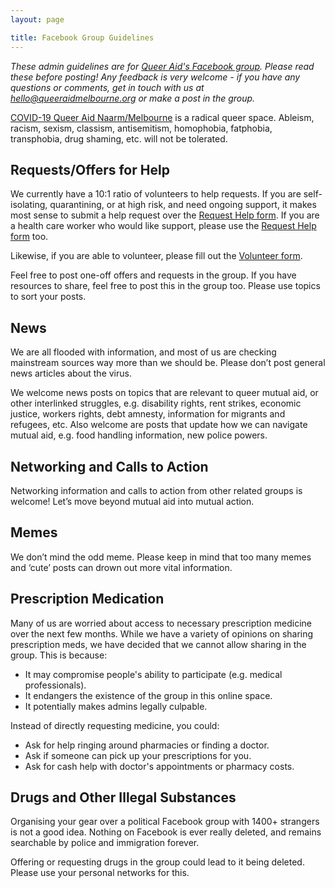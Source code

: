 ```yaml
---
layout: page

title: Facebook Group Guidelines
---
```


_These admin guidelines are for [Queer Aid's Facebook
group](https://www.facebook.com/groups/162278224778441). Please read these
before posting! Any feedback is very welcome - if you have any questions or
comments, get in touch with us at
[hello@queeraidmelbourne.org](mailto:hello@queeraidmelbourne.org) or make a
post in the group._

[COVID-19 Queer Aid Naarm/Melbourne](https://www.facebook.com/groups/162278224778441)
is a radical queer space. Ableism, racism, sexism, classism, antisemitism,
homophobia, fatphobia, transphobia, drug shaming, etc. will not be tolerated.

## Requests/Offers for Help

We currently have a 10:1 ratio of volunteers to help requests. If you are
self-isolating, quarantining, or at high risk, and need ongoing support, it
makes most sense to submit a help request over the [Request
Help form](https://forms.gle/DeHZU6cvaAhGK7UWA). If you are a health care
worker who would like support, please use the [Request
Help form](https://forms.gle/DeHZU6cvaAhGK7UWA) too.

Likewise, if you are able to volunteer, please fill out the [Volunteer
form](https://forms.gle/UNs8tHYXfqmi2gWL6).

Feel free to post one-off offers and requests in the group. If you have
resources to share, feel free to post this in the group too. Please use topics
to sort your posts.

## News

We are all flooded with information, and most of us are checking mainstream
sources way more than we should be. Please don’t post general news articles
about the virus.

We welcome news posts on topics that are relevant to queer mutual aid, or other
interlinked struggles, e.g. disability rights, rent strikes, economic justice,
workers rights, debt amnesty, information for migrants and refugees, etc. Also
welcome are posts that update how we can navigate mutual aid, e.g. food
handling information, new police powers.

## Networking and Calls to Action

Networking information and calls to action from other related groups is
welcome! Let’s move beyond mutual aid into mutual action.

## Memes

We don’t mind the odd meme. Please keep in mind that too many memes and ‘cute’
posts can drown out more vital information.

## Prescription Medication

Many of us are worried about access to necessary prescription medicine over the
next few months. While we have a variety of opinions on sharing prescription
meds, we have decided that we cannot allow sharing in the group. This is
because:

 - It may compromise people's ability to participate (e.g. medical professionals).
 - It endangers the existence of the group in this online space.
 - It potentially makes admins legally culpable.

Instead of directly requesting medicine, you could:

 - Ask for help ringing around pharmacies or finding a doctor.
 - Ask if someone can pick up your prescriptions for you.
 - Ask for cash help with doctor's appointments or pharmacy costs.

## Drugs and Other Illegal Substances

Organising your gear over a political Facebook group with 1400+ strangers is
not a good idea. Nothing on Facebook is ever really deleted, and remains
searchable by police and immigration forever.

Offering or requesting drugs in the group could lead to it being deleted.
Please use your personal networks for this.

